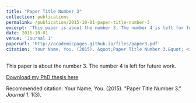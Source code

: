 ```yaml
---
title: "Paper Title Number 3"
collection: publications
permalink: /publication/2015-10-01-paper-title-number-3
excerpt: 'This paper is about the number 3. The number 4 is left for future work.'
date: 2015-10-01
venue: 'Journal 1'
paperurl: 'http://academicpages.github.io/files/paper3.pdf'
citation: 'Your Name, You. (2015). &quot;Paper Title Number 3.&quot; <i>Journal 1</i>. 1(3).'
---
```

This paper is about the number 3. The number 4 is left for future work.

[Download my PhD thesis here](http://citius.usc.es/sites/default/files/tesis/Tese_RoiSantos.pdf)

Recommended citation: Your Name, You. (2015). "Paper Title Number 3." <i>Journal 1</i>. 1(3).
